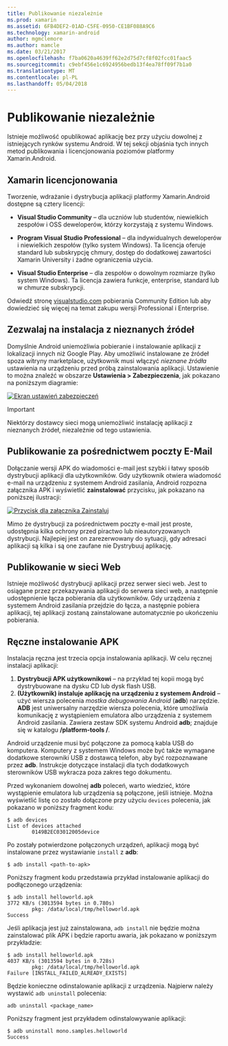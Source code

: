 ```yaml
---
title: Publikowanie niezależnie
ms.prod: xamarin
ms.assetid: 6FB4DEF2-01AD-C5FE-0950-CE1BF088A9C6
ms.technology: xamarin-android
author: mgmclemore
ms.author: mamcle
ms.date: 03/21/2017
ms.openlocfilehash: f7ba0620a4639ff62e2d75d7cf8f02fcc01faac5
ms.sourcegitcommit: c9ebf456e1c6924956bedb13f4ea78ff09f7b1a0
ms.translationtype: MT
ms.contentlocale: pl-PL
ms.lasthandoff: 05/04/2018
---
```

# <a name="publishing-independently"></a>Publikowanie niezależnie

Istnieje możliwość opublikować aplikację bez przy użyciu dowolnej z istniejących rynków systemu Android. W tej sekcji objaśnia tych innych metod publikowania i licencjonowania poziomów platformy Xamarin.Android.


## <a name="xamarin-licensing"></a>Xamarin licencjonowania

Tworzenie, wdrażanie i dystrybucja aplikacji platformy Xamarin.Android dostępne są cztery licencji:

-   **Visual Studio Community** &ndash; dla uczniów lub studentów, niewielkich zespołów i OSS deweloperów, którzy korzystają z systemu Windows.

-   **Program Visual Studio Professional** &ndash; dla indywidualnych deweloperów i niewielkich zespołów (tylko system Windows). Ta licencja oferuje standard lub subskrypcję chmury, dostęp do dodatkowej zawartości Xamarin University i żadne ograniczenia użycia.

-   **Visual Studio Enterprise** &ndash; dla zespołów o dowolnym rozmiarze (tylko system Windows). Ta licencja zawiera funkcje, enterprise, standard lub w chmurze subskrypcji.

Odwiedź stronę [visualstudio.com](https://www.visualstudio.com/xamarin/) pobierania Community Edition lub aby dowiedzieć się więcej na temat zakupu wersji Professional i Enterprise.


## <a name="allow-installation-from-unknown-sources"></a>Zezwalaj na instalacja z nieznanych źródeł

Domyślnie Android uniemożliwia pobieranie i instalowanie aplikacji z lokalizacji innych niż Google Play. Aby umożliwić instalowane ze źródeł spoza witryny marketplace, użytkownik musi włączyć *nieznane źródła* ustawienia na urządzeniu przed próbą zainstalowania aplikacji. Ustawienie to można znaleźć w obszarze **Ustawienia > Zabezpieczenia**, jak pokazano na poniższym diagramie:

[![Ekran ustawień zabezpieczeń](publishing-independently-images/settings.png)](publishing-independently-images/settings.png#lightbox)


> [!IMPORTANT]
> Niektórzy dostawcy sieci mogą uniemożliwić instalację aplikacji z nieznanych źródeł, niezależnie od tego ustawienia.



## <a name="publishing-by-e-mail"></a>Publikowanie za pośrednictwem poczty E-Mail

Dołączanie wersji APK do wiadomości e-mail jest szybki i łatwy sposób dystrybucji aplikacji dla użytkowników. Gdy użytkownik otwiera wiadomość e-mail na urządzeniu z systemem Android zasilania, Android rozpozna załącznika APK i wyświetlić **zainstalować** przycisku, jak pokazano na poniższej ilustracji:

[![Przycisk dla załącznika Zainstaluj](publishing-independently-images/publishing-via-email.png)](publishing-independently-images/publishing-via-email.png#lightbox)

Mimo że dystrybucji za pośrednictwem poczty e-mail jest proste, udostępnia kilka ochrony przed piractwo lub nieautoryzowanych dystrybucji. Najlepiej jest on zarezerwowany do sytuacji, gdy adresaci aplikacji są kilka i są one zaufane nie Dystrybuuj aplikację.


## <a name="publishing-by-web"></a>Publikowanie w sieci Web

Istnieje możliwość dystrybucji aplikacji przez serwer sieci web. Jest to osiągane przez przekazywania aplikacji do serwera sieci web, a następnie udostępnienie łącza pobierania dla użytkowników. Gdy urządzenia z systemem Android zasilania przejdzie do łącza, a następnie pobiera aplikacji, tej aplikacji zostaną zainstalowane automatycznie po ukończeniu pobierania.


## <a name="manually-installing-an-apk"></a>Ręczne instalowanie APK

Instalacja ręczna jest trzecia opcja instalowania aplikacji. W celu ręcznej instalacji aplikacji:

1.   **Dystrybucji APK użytkownikowi** &ndash; na przykład tej kopii mogą być dystrybuowane na dysku CD lub dysk flash USB.
1.   **(Użytkownik) instaluje aplikację na urządzeniu z systemem Android** &ndash; użyć wiersza polecenia *mostka debugowania Android* (**adb**) narzędzie. **ADB** jest uniwersalny narzędzie wiersza polecenia, które umożliwia komunikację z wystąpieniem emulatora albo urządzenia z systemem Android zasilania. Zawiera zestaw SDK systemu Android **adb**; znajduje się w katalogu  **<sdk>/platform-tools /**.

Android urządzenie musi być połączone za pomocą kabla USB do komputera.
Komputery z systemem Windows może być także wymagane dodatkowe sterowniki USB z dostawcą telefon, aby być rozpoznawane przez **adb**. Instrukcje dotyczące instalacji dla tych dodatkowych sterowników USB wykracza poza zakres tego dokumentu.

Przed wykonaniem dowolnej **adb** poleceń, warto wiedzieć, które wystąpienie emulatora lub urządzenia są połączone, jeśli istnieje. Można wyświetlić listę co zostało dołączone przy użyciu `devices` polecenia, jak pokazano w poniższy fragment kodu:

```shell
$ adb devices
List of devices attached
        0149B2EC03012005device
```

Po zostały potwierdzone połączonych urządzeń, aplikacji mogą być instalowane przez wystawianie `install` z **adb**:

```shell
$ adb install <path-to-apk>
```

Poniższy fragment kodu przedstawia przykład instalowanie aplikacji do podłączonego urządzenia:

```shell
$ adb install helloworld.apk
3772 KB/s (3013594 bytes in 0.780s)
        pkg: /data/local/tmp/helloworld.apk
Success
```

Jeśli aplikacja jest już zainstalowana, `adb install` nie będzie można zainstalować plik APK i będzie raportu awaria, jak pokazano w poniższym przykładzie:

```shell
$ adb install helloworld.apk
4037 KB/s (3013594 bytes in 0.728s)
        pkg: /data/local/tmp/helloworld.apk
Failure [INSTALL_FAILED_ALREADY_EXISTS]
```

Będzie konieczne odinstalowanie aplikacji z urządzenia. Najpierw należy wystawić `adb uninstall` polecenia:

```shell
adb uninstall <package_name>
```

Poniższy fragment jest przykładem odinstalowywanie aplikacji:

```shell
$ adb uninstall mono.samples.helloworld
Success
```
